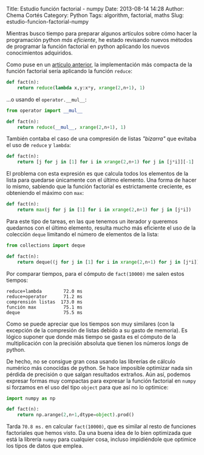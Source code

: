 Title: Estudio función factorial - numpy
Date: 2013-08-14 14:28
Author: Chema Cortés
Category: Python
Tags: algorithm, factorial, maths
Slug: estudio-funcion-factorial-numpy

Mientras busco tiempo para preparar algunos artículos sobre cómo hacer la programación python *más eficiente*, he estado revisando nuevos métodos de programar la función factorial en python aplicando los nuevos conocimientos adquiridos.

Como puse en un [artículo anterior][1], la implementación más compacta de la función factorial sería aplicando la función `reduce`:

```python
def fact(n):
    return reduce(lambda x,y:x*y, xrange(2,n+1), 1)
```

...o usando el `operator.__mul__`:

```python
from operator import __mul__

def fact(n):
    return reduce(__mul__, xrange(2,n+1), 1)
```

También contaba el caso de una compresión de listas *"bizarra"* que evitaba el uso de `reduce` y `lambda`:

```python
def fact(n):
    return [j for j in [1] for i in xrange(2,n+1) for j in [j*i]][-1]
```

El problema con esta expresión es que calcula todos los elementos de la lista para quedarse únicamente con el último elemento. Una forma de hacer lo mismo, sabiendo que la función factorial es estrictamente creciente, es obteniendo el máximo con `max`:

```python
def fact(n):
    return max(j for j in [1] for i in xrange(2,n+1) for j in [j*i])
```

Para este tipo de tareas, en las que tenemos un iterador y queremos quedarnos con el último elemento, resulta mucho más eficiente el uso de la colección `deque` limitando el número de elementos de la lista:

```python
from collections import deque

def fact(n):
    return deque((j for j in [1] for i in xrange(2,n+1) for j in [j*i]), maxlen=1)[0]
```

Por comparar tiempos, para el cómputo de `fact(10000)` me salen estos tiempos:

```
reduce+lambda        72.0 ms
reduce+operator      71.2 ms
comprensión listas  173.0 ms
función max          75.1 ms
deque                75.5 ms
```

Como se puede apreciar que los tiempos son muy similares (con la excepción de la compresión de listas debido a su gasto de memoria). Es lógico suponer que donde más tiempo se gasta es el cómputo de la multiplicación con la precisión absoluta que tienen los números *longs* de python. 

De hecho, no se consigue gran cosa usando las librerías de cálculo numérico más conocidas de python. Se hace imposible optimizar nada sin pérdida de precisión o que salgan resultados extraños. Aún así, podemos expresar formas muy compactas para expresar la función factorial en `numpy` si forzamos en el uso del tipo `object` para que así no lo optimice:

```python
import numpy as np

def fact(n):
    return np.arange(2,n+1,dtype=object).prod()
```

Tarda `70.8 ms.` en calcular `fact(10000)`, que es similar al resto de funciones factoriales que hemos visto. Da una buena idea de lo bien optimizada que está la librería `numpy` para cualquier cosa, incluso impidiéndole que optimice los tipos de datos que emplea.



[1]: {filename}estudio-funcion-factorial.md
